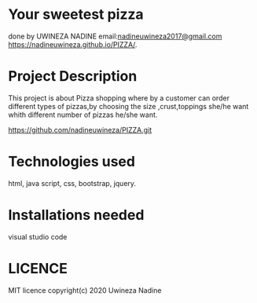 # Your sweetest pizza

done by UWINEZA NADINE
email:nadineuwineza2017@gmail.com
https://nadineuwineza.github.io/PIZZA/.

# Project Description
This project is about Pizza shopping where by a customer can order different types of pizzas,by choosing the size ,crust,toppings she/he want  whith different number of pizzas he/she want.

https://github.com/nadineuwineza/PIZZA.git

# Technologies used
html,
java script,
css,
bootstrap,
jquery.

 # Installations needed
 visual studio code

# LICENCE

 MIT licence
 copyright(c) 2020 Uwineza Nadine

 